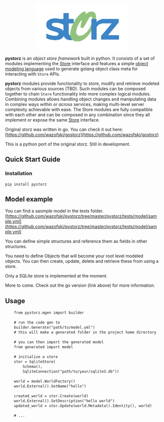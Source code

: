 <p align="center">
<img src="logo.png" width="300" alt="storz" />
</p>

**pystorz** is an *object store framework* built in python. It consists of a set of modules implementing the [Store](https://github.com/wazofski/pystorz/tree/master/pystorz/store) interface and features a simple [object modeling language](https://github.com/wazofski/pystorz/tree/master/pystorz/mgen) used to generate golang object class meta for interacting with `Store` APIs.

**pystorz** modules provide functionality to store, modify and retrieve modeled objects from various sources (TBD). Such modules can be composed together to chain `Store` functionality into more complex logical modules. Combining modules allows handling object changes and manipulating data in complex ways *within or across* services, making multi-level server complexity achievable with ease. The Store modules are fully compatible with each other and can be composed in any combination since they all implement or expose the same [Store](https://github.com/wazofski/pystorz/tree/master/pystorz/store) interface.

Original storz was written in go. You can check it out here:
[https://github.com/wazofski/gostorz](https://github.com/wazofski/gostorz)

This is a python port of the original storz.
Still in development.

## Quick Start Guide

### Installation
```
pip install pystorz
```

## Model example

You can find a saomple model in the tests folder.
[https://github.com/wazofski/pystorz/tree/master/pystorz/tests/model/sample.yml](https://github.com/wazofski/pystorz/tree/master/pystorz/tests/model/sample.yml)

You can define simple structures and reference them as fields in other structures.

You need to define Objects that will become your root level modeled objects. You can then create, update, delete and retrieve these from using a store.

Only a SQLite store is implemented at the moment.

More to come.
Check out the go version (link above) for more information.

## Usage
```
    from pystorz.mgen import builder

    # run the code gen to 
    builder.Generate("path/to/model.yml")
    # this will make a generated folder in the project home directory

    # you can then import the generated model
    from generated import model

    # initialize a store
    stor = SqliteStore(
        Schema(),
        SqliteConnection("path/to/your/sqlite3.db"))

    world = model.WorldFactory()
    world.External().SetName("hello")

    created_world = stor.Create(world)
    world.External().SetDescription("hello world")
    updated_world = stor.Update(world.Metadata().Identity(), world)
    
    # ...

```